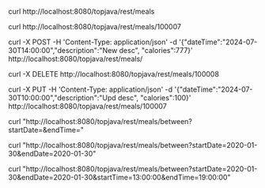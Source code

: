 curl http://localhost:8080/topjava/rest/meals

curl http://localhost:8080/topjava/rest/meals/100007

curl -X POST -H 'Content-Type: application/json' -d '{"dateTime":"2024-07-30T14:00:00","description":"New desc", "calories":777}' http://localhost:8080/topjava/rest/meals/

curl -X DELETE http://localhost:8080/topjava/rest/meals/100008

curl -X PUT -H 'Content-Type: application/json' -d '{"dateTime":"2024-07-30T10:00:00","description":"Upd desc", "calories":100}' http://localhost:8080/topjava/rest/meals/100007

curl "http://localhost:8080/topjava/rest/meals/between?startDate=&endTime="

curl "http://localhost:8080/topjava/rest/meals/between?startDate=2020-01-30&endDate=2020-01-30"

curl "http://localhost:8080/topjava/rest/meals/between?startDate=2020-01-30&endDate=2020-01-30&startTime=13:00:00&endTime=19:00:00"